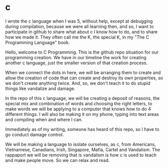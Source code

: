 # c
I wrote the c language when I was 5, without help, except at debugging during compilation, because we were all learning then, and so, I want to participate in github to share what about c I know how to do, and to share how we made it. They often call me the K, the special K, in my "The C Programming Language" book.

Hello, welcome to C Programming.
This is the github repo situation for our programming creation.
We have in our timeline the work for creating another c language,
just the smaller version of that creation process. 

When we connect the dots in here, we will be arranging them to 
create and allow the creation of code that can create and destroy 
its own properties, so we don't create anything twice. And, so, we
don't teach it to do stupid things like vandalize and damage.

In the repo of this c language, we will be creating a deposit of 
reasons, the special mix and combination of words and choosing
the right letters, to make words we will be applying to a computer
that knows how to do 4 different things. I will also be making it 
on my phone, typing into text areas and compiling when and 
where I can.

Immediately as of my writing, someone has heard of this repo, 
so I have to go conduct damage control.

We will be making a language to isolate ourselves, 
as c, 
from Americans, Vietnamese, Canadians, 
Irish, Singapore, Mafia, 
Cartel and Vandalism.
The rappaport we will be removing that is vandalism is
how c is used to teach and make people move. So we can
relax and read.
